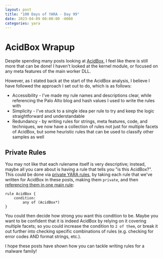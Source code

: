 ```yaml
---
layout: post
title: "100 Days of YARA - Day 99"
date: 2023-04-09 00:00:00 -0000
categories: yara
---
```


# AcidBox Wrapup
Despite spending many posts looking at [AcidBox](https://unit42.paloaltonetworks.com/acidbox-rare-malware/), I feel like there is still more that can be done! I haven't looked at the kernel module, or focused on any meta features of the main worker DLL.

However, as I stated back at the start of the AcidBox analysis, I believe I have followed the approach I set out to do, which is as follows:
- Accessibility - I've made my rule names and descriptions clear, while referencing the Palo Alto blog and hash values I used to write the rules with
- Simplicity - I've stuck to a single idea per rule to try and keep the logic straightforward and understandable
- Redundancy - by writing rules for strings, meta features, code, and techniques, we now have a collection of rules not just for multiple facets of AcidBox, but some heuristic rules that can be used to classify other samples as well

## Private Rules
You may not like that each rulename itself is very descriptive; instead, maybe all you care about is having a rule that tells you "is this AcidBox?". This could be done via [private YARA rules](https://yara.readthedocs.io/en/stable/writingrules.html#private-rules), by taking each rule that we've written for AcidBox in these posts, making them `private`, and then [referencing them in one main rule](https://yara.readthedocs.io/en/stable/writingrules.html#referencing-rules):
```
rule AcidBox {
    condition:
        any of (AcidBox*)
}
```

You could then decide how strong you want this condition to be. Maybe you want to be confident that it is indeed AcidBox by relying on it covering multiple facets; so you could increase the condition to `2 of them`, or break it out further into checking specific combinations of rules (e.g. checking for error codes AND format strings, etc.).

I hope these posts have shown how you can tackle writing rules for a malware family!